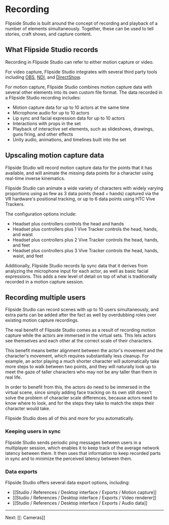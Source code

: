 # Recording

Flipside Studio is built around the concept of recording and playback of a number of elements simultaneously. Together, these can be used to tell stories, craft shows, and capture content.

## What Flipside Studio records

Recording in Flipside Studio can refer to either motion capture or video.

For video capture, Flipside Studio integrates with several third party tools including [OBS](https://obsproject.com), [NDI](https://ndi.tv/), and [DirectShow](https://docs.microsoft.com/en-us/windows/win32/directshow/introduction-to-directshow).

For motion capture, Flipside Studio combines motion capture data with several other elements into its own custom file format. The data recorded in a Flipside Studio recording includes:

* Motion capture data for up to 10 actors at the same time
* Microphone audio for up to 10 actors
* Lip sync and facial expression data for up to 10 actors
* Interactions with props in the set
* Playback of interactive set elements, such as slideshows, drawings, guns firing, and other effects
* Unity audio, animations, and timelines built into the set

## Upscaling motion capture data

Flipside Studio will record motion capture data for the points that it has available, and will animate the missing data points for a character using real-time inverse kinematics.

Flipside Studio can animate a wide variety of characters with widely varying proportions using as few as 3 data points (head + hands) captured via the VR hardware's positional tracking, or up to 6 data points using HTC Vive Trackers.

The configuration options include:

* Headset plus controllers controls the head and hands
* Headset plus controllers plus 1 Vive Tracker controls the head, hands, and waist
* Headset plus controllers plus 2 Vive Tracker controls the head, hands, and feet
* Headset plus controllers plus 3 Vive Tracker controls the head, hands, waist, and feet

Additionally, Flipside Studio records lip sync data that it derives from analyzing the microphone input for each actor, as well as basic facial expressions. This adds a new level of detail on top of what is traditionally recorded in a motion capture session.

## Recording multiple users

Flipside Studio can record scenes with up to 10 users simultaneously, and extra parts can be added after the fact as well by overdubbing roles over existing motion capture recordings.

The real benefit of Flipside Studio comes as a result of recording motion capture while the actors are immersed in the virtual sets. This lets actors see themselves and each other at the correct scale of their characters.

This benefit means better alignment between the actor's movement and the character's movement, which requires substantially less cleanup. For example, an actor playing a much shorter character will automatically take more steps to walk between two points, and they will naturally look up to meet the gaze of taller characters who may not be any taller than them in real life.

In order to benefit from this, the actors do need to be immersed in the virtual scene, since simply adding face tracking on its own still doesn't solve the problem of character scale differences, because actors need to know where to look, and for the steps they take to match the steps their character would take.

Flipside Studio does all of this and more for you automatically.

### Keeping users in sync

Flipside Studio sends periodic ping messages between users in a multiplayer session, which enables it to keep track of the average network latency between them. It then uses that information to keep recorded parts in sync and to minimize the perceived latency between them.

### Data exports

Flipside Studio offers several data export options, including:

* [[Studio / References / Desktop interface / Exports / Motion capture]]
* [[Studio / References / Desktop interface / Exports / Video renderer]]
* [[Studio / References / Desktop interface / Exports / Audio data]]

---

Next: [[: Cameras]]
